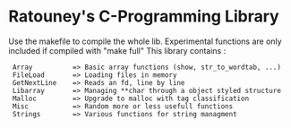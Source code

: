 # Ratouney's C-Programming Library

Use the makefile to compile the whole lib. Experimental functions are only included if compiled with "make full"
This library contains :

     Array          => Basic array functions (show, str_to_wordtab, ...)
     FileLoad       => Loading files in memory
     GetNextLine    => Reads an fd, line by line
     Libarray       => Managing **char through a object styled structure
     Malloc         => Upgrade to malloc with tag classification
     Misc           => Random more or less usefull functions
     Strings        => Various functions for string managment


